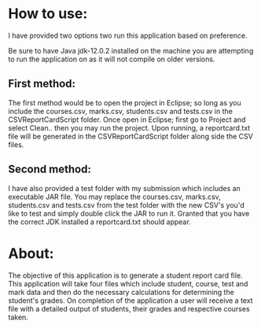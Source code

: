 # How to use:

I have provided two options two run this application based on preference. 

Be sure to have Java jdk-12.0.2 installed on the machine you are attempting to run the application on as it will not compile on older versions.

## First method:

The first method would be to open the project in Eclipse; so long as you include the courses.csv, marks.csv, students.csv and tests.csv in the CSVReportCardScript folder. Once open in Eclipse; first go to Project and select Clean.. then you may run the project. Upon running, a reportcard.txt file will be generated in the CSVReportCardScript folder along side the CSV files.

## Second method:

I have also provided a test folder with my submission which includes an executable JAR file. You may replace the courses.csv, marks.csv, students.csv and tests.csv from the test folder with the new CSV's you'd like to test and simply double click the JAR to run it. Granted that you have the correct JDK installed a reportcard.txt should appear.


# About:

The objective of this application is to generate a student report card file. This application will take four files which include student, course, test and mark data and then do the necessary calculations for determining the student's grades. On completion of the application a user will receive a text file with a detailed output of students, their grades and respective courses taken.
